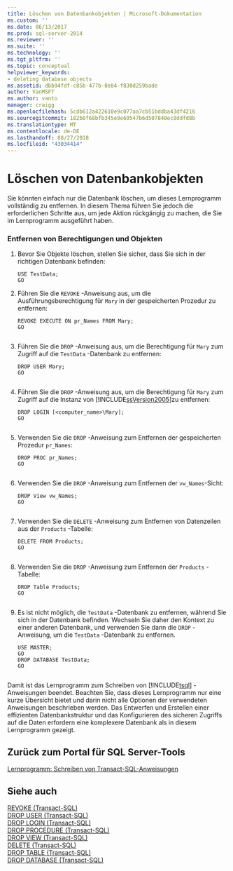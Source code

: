 ```yaml
---
title: Löschen von Datenbankobjekten | Microsoft-Dokumentation
ms.custom: ''
ms.date: 06/13/2017
ms.prod: sql-server-2014
ms.reviewer: ''
ms.suite: ''
ms.technology: ''
ms.tgt_pltfrm: ''
ms.topic: conceptual
helpviewer_keywords:
- deleting database objects
ms.assetid: dbb94fdf-c85b-477b-8e84-f830d259bade
author: VanMSFT
ms.author: vanto
manager: craigg
ms.openlocfilehash: 5cdb612a422610e9c077aa7cb51bddba43df4216
ms.sourcegitcommit: 182b8f68bfb345e9e69547b6d507840ec8ddfd8b
ms.translationtype: MT
ms.contentlocale: de-DE
ms.lasthandoff: 08/27/2018
ms.locfileid: "43034414"
---
```

# <a name="deleting-database-objects"></a>Löschen von Datenbankobjekten
  Sie könnten einfach nur die Datenbank löschen, um dieses Lernprogramm vollständig zu entfernen. In diesem Thema führen Sie jedoch die erforderlichen Schritte aus, um jede Aktion rückgängig zu machen, die Sie im Lernprogramm ausgeführt haben.  
  
### <a name="removing-permissions-and-objects"></a>Entfernen von Berechtigungen und Objekten  
  
1.  Bevor Sie Objekte löschen, stellen Sie sicher, dass Sie sich in der richtigen Datenbank befinden:  
  
    ```  
    USE TestData;  
    GO  
    ```  
  
2.  Führen Sie die `REVOKE` -Anweisung aus, um die Ausführungsberechtigung für `Mary` in der gespeicherten Prozedur zu entfernen:  
  
    ```  
    REVOKE EXECUTE ON pr_Names FROM Mary;  
    GO  
  
    ```  
  
3.  Führen Sie die `DROP` -Anweisung aus, um die Berechtigung für `Mary` zum Zugriff auf die `TestData` -Datenbank zu entfernen:  
  
    ```  
    DROP USER Mary;  
    GO  
  
    ```  
  
4.  Führen Sie die `DROP` -Anweisung aus, um die Berechtigung für `Mary` zum Zugriff auf die Instanz von [!INCLUDE[ssVersion2005](../includes/ssversion2005-md.md)]zu entfernen:  
  
    ```  
    DROP LOGIN [<computer_name>\Mary];  
    GO  
  
    ```  
  
5.  Verwenden Sie die `DROP` -Anweisung zum Entfernen der gespeicherten Prozedur `pr_Names`:  
  
    ```  
    DROP PROC pr_Names;  
    GO  
  
    ```  
  
6.  Verwenden Sie die `DROP` -Anweisung zum Entfernen der `vw_Names`-Sicht:  
  
    ```  
    DROP View vw_Names;  
    GO  
  
    ```  
  
7.  Verwenden Sie die `DELETE` -Anweisung zum Entfernen von Datenzeilen aus der `Products` -Tabelle:  
  
    ```  
    DELETE FROM Products;  
    GO  
  
    ```  
  
8.  Verwenden Sie die `DROP` -Anweisung zum Entfernen der `Products` -Tabelle:  
  
    ```  
    DROP Table Products;  
    GO  
  
    ```  
  
9. Es ist nicht möglich, die `TestData` -Datenbank zu entfernen, während Sie sich in der Datenbank befinden. Wechseln Sie daher den Kontext zu einer anderen Datenbank, und verwenden Sie dann die `DROP` -Anweisung, um die `TestData` -Datenbank zu entfernen.  
  
    ```  
    USE MASTER;  
    GO  
    DROP DATABASE TestData;  
    GO  
  
    ```  
  
 Damit ist das Lernprogramm zum Schreiben von [!INCLUDE[tsql](../includes/tsql-md.md)] -Anweisungen beendet. Beachten Sie, dass dieses Lernprogramm nur eine kurze Übersicht bietet und darin nicht alle Optionen der verwendeten Anweisungen beschrieben werden. Das Entwerfen und Erstellen einer effizienten Datenbankstruktur und das Konfigurieren des sicheren Zugriffs auf die Daten erfordern eine komplexere Datenbank als in diesem Lernprogramm gezeigt.  
  
## <a name="return-to-sql-server-tools-portal"></a>Zurück zum Portal für SQL Server-Tools  
 [Lernprogramm: Schreiben von Transact-SQL-Anweisungen](tutorial-writing-transact-sql-statements.md)  
  
## <a name="see-also"></a>Siehe auch  
 [REVOKE &#40;Transact-SQL&#41;](/sql/t-sql/statements/revoke-transact-sql)   
 [DROP USER &#40;Transact-SQL&#41;](/sql/t-sql/statements/drop-user-transact-sql)   
 [DROP LOGIN &#40;Transact-SQL&#41;](/sql/t-sql/statements/drop-login-transact-sql)   
 [DROP PROCEDURE &#40;Transact-SQL&#41;](/sql/t-sql/statements/drop-procedure-transact-sql)   
 [DROP VIEW &#40;Transact-SQL&#41;](/sql/t-sql/statements/drop-view-transact-sql)   
 [DELETE &#40;Transact-SQL&#41;](/sql/t-sql/statements/delete-transact-sql)   
 [DROP TABLE &#40;Transact-SQL&#41;](/sql/t-sql/statements/drop-table-transact-sql)   
 [DROP DATABASE &#40;Transact-SQL&#41;](/sql/t-sql/statements/drop-database-audit-specification-transact-sql)  
  
  
